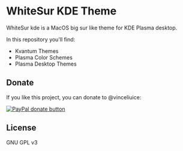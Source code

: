 WhiteSur KDE Theme
======

WhiteSur kde is a MacOS big sur like theme for KDE Plasma desktop.

In this repository you'll find:

- Kvantum Themes
- Plasma Color Schemes
- Plasma Desktop Themes

## Donate

If you like this project, you can donate to @vinceliuice:

<span class="paypal"><a href="https://www.paypal.me/vinceliuice" title="Donate to this project using Paypal"><img src="https://www.paypalobjects.com/webstatic/mktg/Logo/pp-logo-100px.png" alt="PayPal donate button" /></a></span>

## License

GNU GPL v3